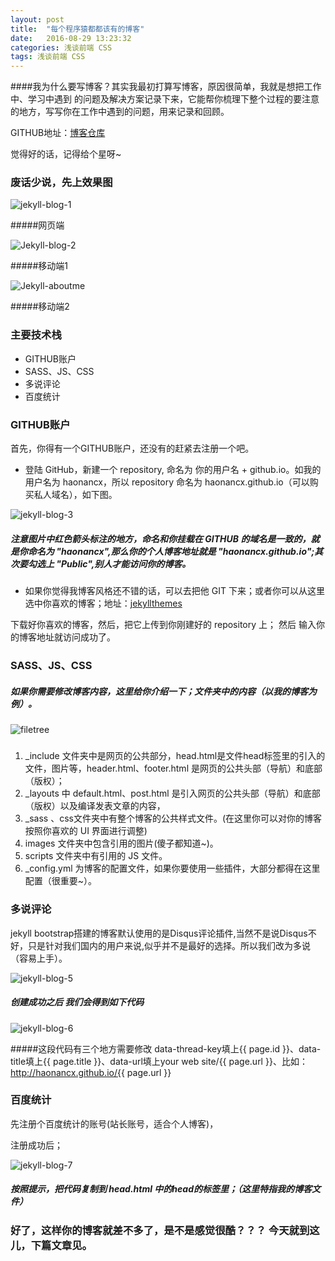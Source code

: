 ```yaml
---
layout: post
title:  "每个程序猿都都该有的博客"
date:   2016-08-29 13:23:32
categories: 浅谈前端 CSS
tags: 浅谈前端 CSS
---
```

####我为什么要写博客？其实我最初打算写博客，原因很简单，我就是想把工作中、学习中遇到 的问题及解决方案记录下来，它能帮你梳理下整个过程的要注意的地方，写写你在工作中遇到的问题，用来记录和回顾。


GITHUB地址：[博客仓库](https://github.com/Haonancx/Haonancx.github.io "博客仓库")


觉得好的话，记得给个星呀~

### 废话少说，先上效果图



![jekyll-blog-1](http://i.imgur.com/8scjoPX.png)

#####网页端

![Jekyll-blog-2](http://i.imgur.com/0QY92m4.png)

#####移动端1

![Jekyll-aboutme](http://i.imgur.com/JpatL1Z.png)

#####移动端2





### 主要技术栈


- GITHUB账户
- SASS、JS、CSS
- 多说评论
- 百度统计




### GITHUB账户

首先，你得有一个GITHUB账户，还没有的赶紧去注册一个吧。




- 登陆 GitHub，新建一个 repository, 命名为 你的用户名 + github.io。如我的用户名为 haonancx，所以 repository 命名为 haonancx.github.io（可以购买私人域名），如下图。

![jekyll-blog-3](http://i.imgur.com/7P5ubpf.png)


##### 注意图片中红色箭头标注的地方，命名和你挂载在 GITHUB 的域名是一致的，就是你命名为 "haonancx",那么你的个人博客地址就是 "haonancx.github.io";其次要勾选上 "Public",别人才能访问你的博客。

- 如果你觉得我博客风格还不错的话，可以去把他 GIT 下来；或者你可以从这里选中你喜欢的博客；地址：[jekyllthemes](http://jekyllthemes.org/ "jekyllthemes")


下载好你喜欢的博客，然后，把它上传到你刚建好的 repository 上；
然后 输入你的博客地址就访问成功了。


### SASS、JS、CSS

##### 如果你需要修改博客内容，这里给你介绍一下；文件夹中的内容（以我的博客为例）。


![filetree](http://i.imgur.com/ICLH3HM.png)


> #####
1. _include 文件夹中是网页的公共部分，head.html是文件head标签里的引入的文件，图片等，header.html、footer.html 是网页的公共头部（导航）和底部（版权）；
2. _layouts 中 default.html、post.html 是引入网页的公共头部（导航）和底部（版权）以及编译发表文章的内容，
3. _sass 、css文件夹中有整个博客的公共样式文件。(在这里你可以对你的博客按照你喜欢的 UI 界面进行调整)
4. images 文件夹中包含引用的图片(傻子都知道~)。
5. scripts 文件夹中有引用的 JS 文件。
6. _config.yml 为博客的配置文件，如果你要使用一些插件，大部分都得在这里配置（很重要~）。

### 多说评论
jekyll bootstrap搭建的博客默认使用的是Disqus评论插件,当然不是说Disqus不好，只是针对我们国内的用户来说,似乎并不是最好的选择。所以我们改为多说（容易上手）。

![jekyll-blog-5](http://i.imgur.com/ITVqdyd.png)



##### 创建成功之后 我们会得到如下代码


![jekyll-blog-6](http://i.imgur.com/g3zRlzF.png)


#####这段代码有三个地方需要修改
data-thread-key填上{{ page.id }}、data-title填上{{ page.title }}、data-url填上your web site/{{ page.url }}、比如：http://haonancx.github.io/{{ page.url }}

### 百度统计

先注册个百度统计的账号(站长账号，适合个人博客)，

注册成功后；

![jekyll-blog-7](http://i.imgur.com/4wfFmuU.png)

##### 按照提示，把代码复制到 head.html 中的head的标签里；（这里特指我的博客文件）

### 好了，这样你的博客就差不多了，是不是感觉很酷？？？ 今天就到这儿，下篇文章见。